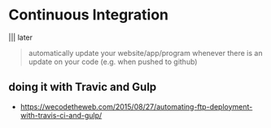 # Continuous Integration
||| later

> automatically update your website/app/program whenever there is an update on your code (e.g. when pushed to github)

## doing it with Travic and Gulp
- https://wecodetheweb.com/2015/08/27/automating-ftp-deployment-with-travis-ci-and-gulp/